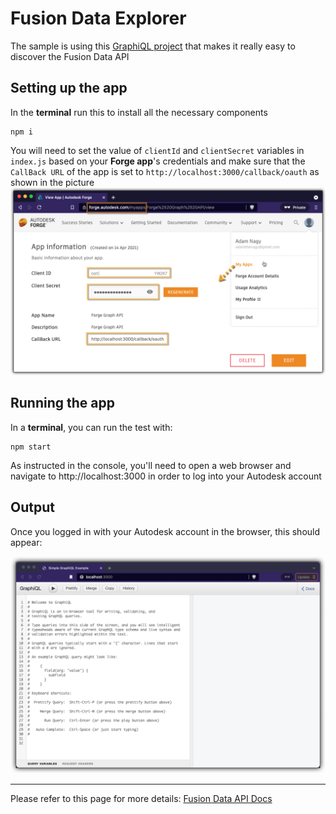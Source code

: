 # Fusion Data Explorer

The sample is using this [GraphiQL project](https://github.com/graphql/graphiql) that makes it really easy to discover the Fusion Data API

## Setting up the app
In the **terminal** run this to install all the necessary components
```
npm i
``` 

You will need to set the value of `clientId` and `clientSecret` variables in `index.js` based on your **Forge app**'s credentials and make sure that the `CallBack URL` of the app is set to `http://localhost:3000/callback/oauth` as shown in the picture\
![Get 3-legged token](./readme/ForgeCredentials.png)

## Running the app
In a **terminal**, you can run the test with:
```
npm start
```
As instructed in the console, you'll need to open a web browser and navigate to http://localhost:3000 in order to log into your Autodesk account 

## Output

Once you logged in with your Autodesk account in the browser, this should appear:

![GraphiQL](./readme/GraphiQL.png)

-----------

Please refer to this page for more details: [Fusion Data API Docs](https://forge.autodesk.com/en/docs/pim-graphql/v1/developers_guide/overview/)

